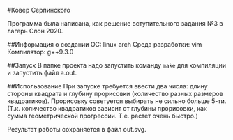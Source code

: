 #Ковер Серпинского

Программа была написана, как решение вступительного задания №3 в лагерь Слон 2020. 

##Информация о создании
ОС: linux arch
Среда разработки: vim
Компилятор: g++9.3.0

##Запуск
В папке проекта надо запустить команду `make` для компиляции и запустить файл a.out.

##Использование
При запуске требуется ввести два числа: длину стороны квадрата и глубину прорисовки (количество разных размеров квадратиков). Прорисовку советуется выбирать не сильно больше 5-ти. (Т.к. количество квадратиков зависит от глубины прорисовки, как сумма геометрической прогрессии. Т.е. растет очень быстро.)

Результат работы сохраняется в файл out.svg.
